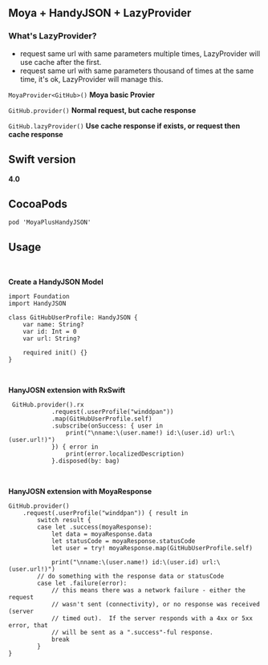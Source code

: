 ## Moya + HandyJSON + LazyProvider


### What's LazyProvider?

* request same url with same parameters multiple times, LazyProvider will use cache after the first.
* request same url with same parameters thousand of times at the same time, it's ok, LazyProvider will manage this.

```MoyaProvider<GitHub>()``` **Moya basic Provier**

```GitHub.provider()``` **Normal request, but cache response**

```GitHub.lazyProvider()``` **Use cache response if exists, or request then cache response**

## Swift version
**4.0**

## CocoaPods

```pod 'MoyaPlusHandyJSON'```

## Usage
<br>

**Create a HandyJSON Model**

```
import Foundation
import HandyJSON

class GitHubUserProfile: HandyJSON {
    var name: String?
    var id: Int = 0
    var url: String?
    
    required init() {}
}
```
<br>

**HanyJOSN extension with RxSwift**

```
 GitHub.provider().rx
            .request(.userProfile("winddpan"))
            .map(GitHubUserProfile.self)
            .subscribe(onSuccess: { user in
                print("\nname:\(user.name!) id:\(user.id) url:\(user.url!)")
            }) { error in
                print(error.localizedDescription)
            }.disposed(by: bag)
```
<br>

**HanyJOSN extension with MoyaResponse**

```        
GitHub.provider()
    .request(.userProfile("winddpan")) { result in
        switch result {
        case let .success(moyaResponse):
            let data = moyaResponse.data
            let statusCode = moyaResponse.statusCode
            let user = try! moyaResponse.map(GitHubUserProfile.self)
            
            print("\nname:\(user.name!) id:\(user.id) url:\(user.url!)")
        // do something with the response data or statusCode
        case let .failure(error):
            // this means there was a network failure - either the request
            // wasn't sent (connectivity), or no response was received (server
            // timed out).  If the server responds with a 4xx or 5xx error, that
            // will be sent as a ".success"-ful response.
            break
        }
}
```

